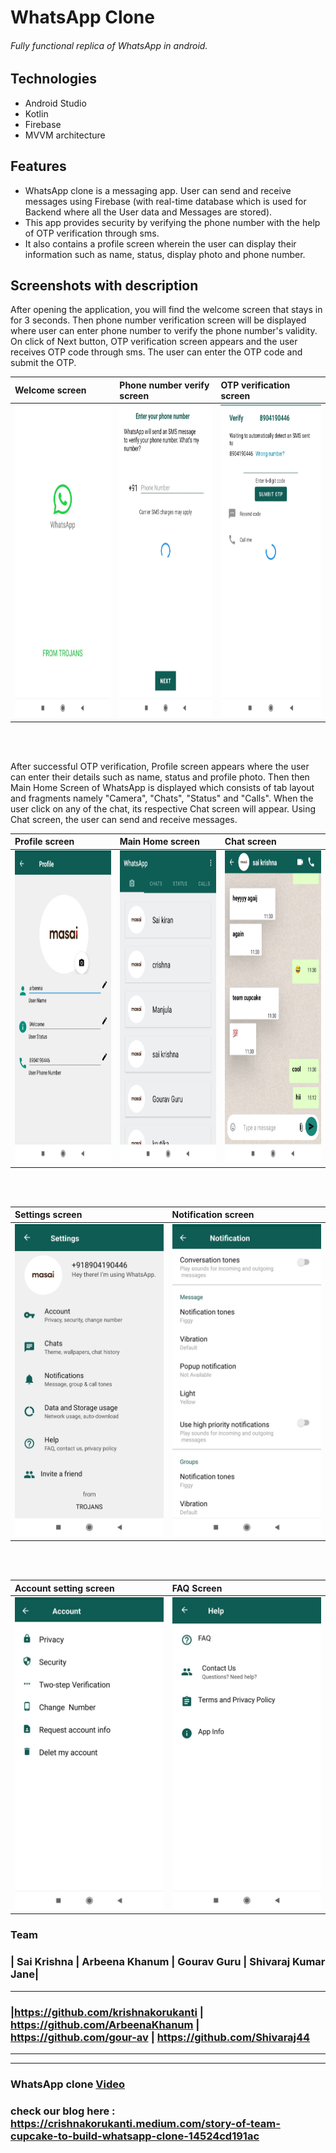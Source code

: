 # WhatsApp Clone
###### Fully functional replica of WhatsApp in android.
 
 ## Technologies
 * Android Studio 
 * Kotlin
 * Firebase
 * MVVM architecture
  
## Features
* WhatsApp clone is a messaging app. User can send and receive messages using Firebase (with real-time database which is used for Backend where all the User data and Messages are stored).
* This app provides security by verifying the phone number with the help of OTP verification through sms.
* It also contains a profile screen wherein the user can display their information such as name, status, display photo and phone number. 

## Screenshots with description

After opening the application, you will find the welcome screen that stays in for 3 seconds. Then phone number verification screen will be displayed where user can enter phone number to verify the phone number's validity. On click of Next button, OTP verification screen appears and the user receives OTP code through sms. The user can enter the OTP code and submit the OTP.

|**Welcome screen**|**Phone number verify screen**|**OTP verification screen**|
|:---|:--|:--|
|<img src=Images/whatsapp_splash.jpg height="500px"/>|<img src=Images/whatsapp_verify_otp.jpg height="500px"/>|<img src=Images/whatsapp_verify_phone.jpg height="500px"/>|

<br/><br/>

After successful OTP verification, Profile screen appears where the user can enter their details such as name, status and profile photo. Then then Main Home Screen of WhatsApp is displayed which consists of tab layout and fragments namely "Camera", "Chats", "Status" and "Calls". When the user click on any of the chat, its respective Chat screen will appear. Using Chat screen, the user can send and receive messages.

|**Profile screen**|**Main Home screen**|**Chat screen**|
|:---|:--|:--|
|<img src=Images/whatsapp_profile.jpg height="500px"/>|<img src=Images/whatsapp_chats_fragment.jpg height="500px"/>|<img src=Images/whatsapp_chats.jpg height="500px"/>|

<br/><br/>

|**Settings screen**|**Notification screen**|
|:---|:--|
|<img src=Images/whatsapp_settings.jpg height="500px"/>|<img src=Images/whatsapp_notification.jpg height="500px"/>|

<br><br/>

|**Account setting screen**|**FAQ Screen**|
|:--|:--|
|<img src=Images/whatsapp_account.jpg height="500px"/>|<img src=Images/whatsapp_faq.jpg height="500px"/>|


### Team 
### | Sai Krishna      | Arbeena Khanum     | Gourav Guru    | Shivaraj Kumar Jane|
-----------------------------------------------------------------------------------------------------------------------------------
### |https://github.com/krishnakorukanti | https://github.com/ArbeenaKhanum | https://github.com/gour-av | https://github.com/Shivaraj44
------------------------------------------------------------------------------------------------------------------------------------

---

### WhatsApp clone **[Video](https://drive.google.com/file/d/138oK7YGqUUi_bd_ETYPsxw1ViGuUJ_5h/view)**

### check our blog here : https://crishnakorukanti.medium.com/story-of-team-cupcake-to-build-whatsapp-clone-14524cd191ac
